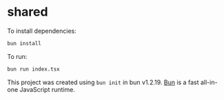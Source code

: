 # shared

To install dependencies:

```bash
bun install
```

To run:

```bash
bun run index.tsx
```

This project was created using `bun init` in bun v1.2.19. [Bun](https://bun.com) is a fast all-in-one JavaScript runtime.
